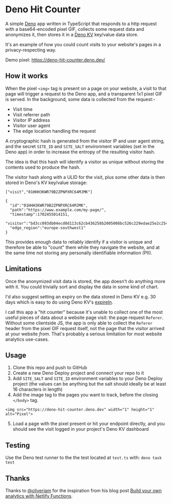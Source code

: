 # Deno Hit Counter

A simple [Deno](https://deno.com) app written in TypeScript that responds to a http request with a base64-encoded pixel GIF, collects some request data and anonymizes it, then stores it in a [Deno KV](https://docs.deno.com/kv/manual) key/value data store.

It's an example of how you could count visits to your website's pages in a privacy-respecting way.

Demo pixel: https://deno-hit-counter.deno.dev/

## How it works

When the pixel `<img>` tag is present on a page on your website, a visit to that page will trigger a request to the Deno app, and a transparent 1x1 pixel GIF is served. In the background, some data is collected from the request:-

* Visit time
* Visit referrer path
* Visitor IP address
* Visitor user agent
* The edge location handling the request

A cryptographic hash is generated from the visitor IP and user agent string, and the secret `SITE_ID` and `SITE_SALT` environment variables (set in the Deno app) in order to increase the entropy of the resulting visitor hash.

The idea is that this hash will identify a visitor as unique without storing the contents used to produce the hash.

The visitor hash along with a ULID for the visit, plus some other data is then stored in Deno's KV key/value storage:

```
["visit","01HHH3KWR79B2ZPNPXRC64MJMK"] 

{
  "id":"01HHH3KWR79B2ZPNPXRC64MJMK",
  "path":"https://www.example.com/my-page/",
  "timestamp":1702455014151,
  "visitor":"bd3cc093db04ecd0d113c62cb436258b2005008bc526c229edae25e2c2544e62",
  "edge_region":"europe-southwest1"
}
```

This provides enough data to reliably identify if a visitor is unique and therefore be able to "count" them while they navigate the website, and at the same time not storing any personally identifiable information (PII).

## Limitations

Once the anonymized visit data is stored, the app doesn't do anything more with it. You could trivially sort and display the data in some kind of chart.

I'd also suggest setting an expiry on the data stored in Deno KV e.g. 30 days which is easy to do using Deno KV's [expireIn](https://docs.deno.com/kv/manual/key_expiration).

I call this app a "hit counter" because it's unable to collect one of the most useful pieces of data about a website page visit: the page request `Referer`. Without some clientside JS, the app is only able to collect the `Referer` header from the pixel GIF request itself, not the page that the visitor arrived at your website _from_. That's probably a serious limitation for most website analytics use-cases.

## Usage

1. Clone this repo and push to GitHub
2. Create a new Deno Deploy project and connect your repo to it
3. Add `SITE_SALT` and `SITE_ID` environment variables to your Deno Deploy project (the values can be anything but the salt should ideally be at least 16 characters in length)
4. Add the image tag to the pages you want to track, before the closing `</body>` tag.

```
<img src="https://deno-hit-counter.deno.dev" width="1" height="1" alt="Pixel">
```
5. Load a page with the pixel present or hit your endpoint directly, and you should see the visit logged in your project's Deno KV dashboard

## Testing

Use the Deno test runner to the the test located at `test.ts` with: `deno task test`

## Thanks

Thanks to [@oliverjam](https://github.com/oliverjam) for the inspiration from his blog post [Build your own analytics with Netlify Functions](https://oliverjam.es/articles/diy-analytics-netlify-functions).